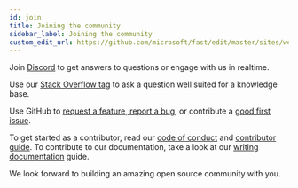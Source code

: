 ```yaml
---
id: join
title: Joining the community
sidebar_label: Joining the community
custom_edit_url: https://github.com/microsoft/fast/edit/master/sites/website/src/docs/community/join.md
---
```

Join [Discord](https://discord.gg/FcSNfg4) to get answers to questions or engage with us in realtime.

Use our [Stack Overflow tag](https://stackoverflow.com/questions/tagged/fast-ui) to ask a question well suited for a knowledge base.

Use GitHub to [request a feature, report a bug](https://github.com/Microsoft/fast/issues/new/choose), or contribute a [good first issue](https://github.com/Microsoft/fast/labels/community:good-first-issue).

To get started as a contributor, read our [code of conduct](code-of-conduct.md) and [contributor guide](contributor-guide.md). To contribute to our documentation, take a look at our [writing documentation](writing-documentation.md) guide.

We look forward to building an amazing open source community with you.
